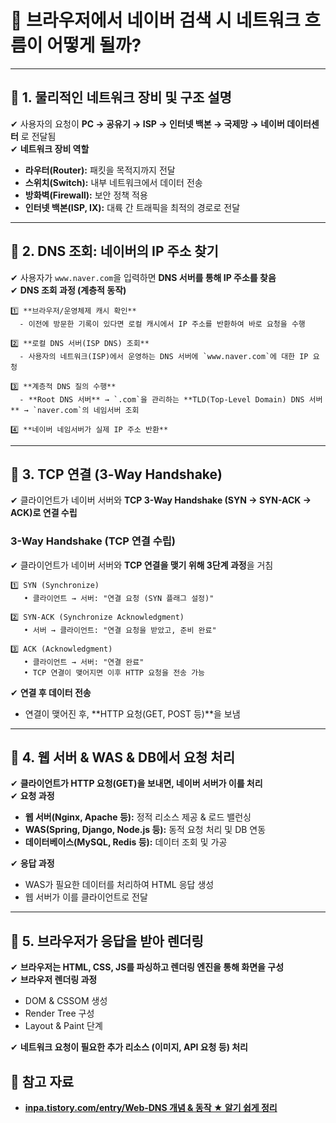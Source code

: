 # 📌 브라우저에서 네이버 검색 시 네트워크 흐름이 어떻게 될까?

---

## 🔹 1. 물리적인 네트워크 장비 및 구조 설명
✔ 사용자의 요청이 **PC → 공유기 → ISP → 인터넷 백본 → 국제망 → 네이버 데이터센터** 로 전달됨  
✔ **네트워크 장비 역할**
- **라우터(Router):** 패킷을 목적지까지 전달
- **스위치(Switch):** 내부 네트워크에서 데이터 전송
- **방화벽(Firewall):** 보안 정책 적용
- **인터넷 백본(ISP, IX):** 대륙 간 트래픽을 최적의 경로로 전달

---

## 🔹 2. DNS 조회: 네이버의 IP 주소 찾기

✔ 사용자가 `www.naver.com`을 입력하면 **DNS 서버를 통해 IP 주소를 찾음**  
✔ **DNS 조회 과정 (계층적 동작)**

```plaintext
1️⃣ **브라우저/운영체제 캐시 확인**
  - 이전에 방문한 기록이 있다면 로컬 캐시에서 IP 주소를 반환하여 바로 요청을 수행 

2️⃣ **로컬 DNS 서버(ISP DNS) 조회**
  - 사용자의 네트워크(ISP)에서 운영하는 DNS 서버에 `www.naver.com`에 대한 IP 요청

3️⃣ **계층적 DNS 질의 수행**
  - **Root DNS 서버** → `.com`을 관리하는 **TLD(Top-Level Domain) DNS 서버** → `naver.com`의 네임서버 조회  

4️⃣ **네이버 네임서버가 실제 IP 주소 반환**
```

---

## 🔹 3. TCP 연결 (3-Way Handshake)
✔ 클라이언트가 네이버 서버와 **TCP 3-Way Handshake (SYN → SYN-ACK → ACK)로 연결 수립**  

### **3-Way Handshake (TCP 연결 수립)**

✔ 클라이언트가 네이버 서버와 **TCP 연결을 맺기 위해 3단계 과정**을 거침

```plaintext
1️⃣ SYN (Synchronize)
   • 클라이언트 → 서버: "연결 요청 (SYN 플래그 설정)"
   
2️⃣ SYN-ACK (Synchronize Acknowledgment)
   • 서버 → 클라이언트: "연결 요청을 받았고, 준비 완료"

3️⃣ ACK (Acknowledgment)
   • 클라이언트 → 서버: "연결 완료"
   • TCP 연결이 맺어지면 이후 HTTP 요청을 전송 가능
```

✔ **연결 후 데이터 전송**
- 연결이 맺어진 후, **HTTP 요청(GET, POST 등)**을 보냄

---

## 🔹 4. 웹 서버 & WAS & DB에서 요청 처리
✔ **클라이언트가 HTTP 요청(GET)을 보내면, 네이버 서버가 이를 처리**  
✔ **요청 과정**
- **웹 서버(Nginx, Apache 등):** 정적 리소스 제공 & 로드 밸런싱
- **WAS(Spring, Django, Node.js 등):** 동적 요청 처리 및 DB 연동
- **데이터베이스(MySQL, Redis 등):** 데이터 조회 및 가공

✔ **응답 과정**
- WAS가 필요한 데이터를 처리하여 HTML 응답 생성
- 웹 서버가 이를 클라이언트로 전달

---

## 🔹 5. 브라우저가 응답을 받아 렌더링
✔ **브라우저는 HTML, CSS, JS를 파싱하고 렌더링 엔진을 통해 화면을 구성**  
✔ **브라우저 렌더링 과정**

- DOM & CSSOM 생성
- Render Tree 구성
- Layout & Paint 단계  

✔ **네트워크 요청이 필요한 추가 리소스 (이미지, API 요청 등) 처리**


## 📌 **참고 자료**
-  **[inpa.tistory.com/entry/Web-DNS 개념 & 동작 ★ 알기 쉽게 정리](https://inpa.tistory.com/entry/WEB-%F0%9F%8C%90-DNS-%EA%B0%9C%EB%85%90-%EB%8F%99%EC%9E%91-%EC%99%84%EB%B2%BD-%EC%9D%B4%ED%95%B4-%E2%98%85-%EC%95%8C%EA%B8%B0-%EC%89%BD%EA%B2%8C-%EC%A0%95%EB%A6%AC)**
